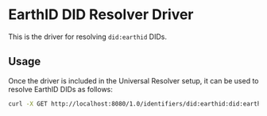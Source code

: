 # EarthID DID Resolver Driver

This is the driver for resolving `did:earthid` DIDs.

## Usage

Once the driver is included in the Universal Resolver setup, it can be used to resolve EarthID DIDs as follows:

```bash
curl -X GET http://localhost:8080/1.0/identifiers/did:earthid:did:earthid:66dab28d276a3d08d4f92fd2

